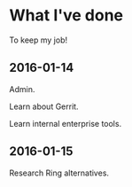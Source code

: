 # What I've done

To keep my job!

## 2016-01-14

Admin.

Learn about Gerrit.

Learn internal enterprise tools.

## 2016-01-15

Research Ring alternatives.
